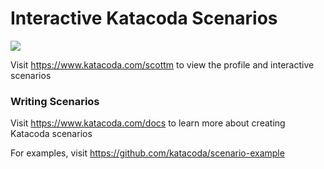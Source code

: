 # Interactive Katacoda Scenarios

[![](http://shields.katacoda.com/katacoda/scottm/count.svg)](https://www.katacoda.com/scottm "Get your profile on Katacoda.com")

Visit https://www.katacoda.com/scottm to view the profile and interactive scenarios

### Writing Scenarios
Visit https://www.katacoda.com/docs to learn more about creating Katacoda scenarios

For examples, visit https://github.com/katacoda/scenario-example
